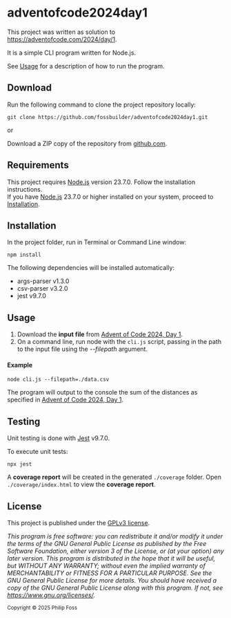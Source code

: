 # adventofcode2024day1
This project was written as solution to https://adventofcode.com/2024/day/1.

It is a simple CLI program written for Node.js.

See [Usage](#Usage) for a description of how to run the program.

## Download
Run the following command to clone the project repository locally:
```
git clone https://github.com/fossbuilder/adventofcode2024day1.git
```
or

Download a ZIP copy of the repository from [github.com](https://github.com/fossbuilder/adventofcode2024day1/archive/refs/heads/main.zip).
## Requirements
This project requires [Node.js](https://nodejs.org/en) version 23.7.0. Follow the installation instructions.
\
If you have [Node.js](https://nodejs.org/en) 23.7.0 or higher installed on your system, proceed to [Installation](#Installation).
## Installation
In the project folder, run in Terminal or Command Line window:
```
npm install
```
The following dependencies will be installed automatically:
- args-parser v1.3.0
- csv-parser v3.2.0
- jest v9.7.0

## Usage
1) Download the **input file** from [Advent of Code 2024, Day 1](https://adventofcode.com/2024/day/1/input.).
2) On a command line, run node with the `cli.js` script, passing in the path to the input file using the *--filepath* argument.
#### Example
```
node cli.js --filepath=./data.csv
```
The program will output to the console the sum of the distances as specified in  [Advent of Code 2024, Day 1](https://adventofcode.com/2024/day/1/input.).
## Testing
Unit testing is done with [Jest](https://jestjs.io) v9.7.0.

To execute unit tests:
```
npx jest
```
A **coverage report** will be created in the generated `./coverage` folder. Open `./coverage/index.html` to view the **coverage report**.
## License
This project is published under the [GPLv3 license](https://www.gnu.org/licenses/gpl-3.0.en.html#license-text).

*This program is free software: you can redistribute it and/or modify it under the terms of the GNU General Public License as published by the Free Software Foundation, either version 3 of the License, or (at your option) any later version.
This program is distributed in the hope that it will be useful, but WITHOUT ANY WARRANTY; without even the implied warranty of MERCHANTABILITY or FITNESS FOR A PARTICULAR PURPOSE. See the GNU General Public License for more details.
You should have received a copy of the GNU General Public License along with this program. If not, see <https://www.gnu.org/licenses/>.*
	
<sub>Copyright © 2025 Philip Foss</sub>
